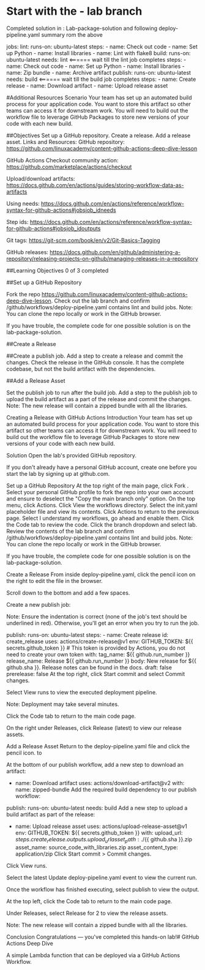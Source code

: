 # Start with the - lab branch

Completed solution in :  Lab-package-solution
and following deploy-pipeline.yaml summary rom the above

jobs:
  lint:
    runs-on: ubuntu-latest
    steps: 
      - name: Check out code 
      - name: Set up Python
      - name: Install libraries
      - name: Lint with flake8
  build:
    runs-on: ubuntu-latest
    needs: lint        <====== wait till the lint job completes
    steps:
      - name: Check out code
      - name: Set up Python
      - name: Install libraries
      - name: Zip bundle
      - name: Archive artifact
  publish:
    runs-on: ubuntu-latest
    needs: build <====== wait till the build job completes
    steps:
      - name: Create release
      - name: Download artifact
      - name: Upload release asset






#Additional Resources
Scenario
Your team has set up an automated build process for your application code. You want to store this artifact so other teams can access it for downstream work. You will need to build out the workflow file to leverage GitHub Packages to store new versions of your code with each new build.

##Objectives
Set up a GitHub repository.
Create a release.
Add a release asset.
Links and Resources:
GitHub repository: https://github.com/linuxacademy/content-github-actions-deep-dive-lesson

GitHub Actions Checkout community action: https://github.com/marketplace/actions/checkout

Upload/download artifacts: https://docs.github.com/en/actions/guides/storing-workflow-data-as-artifacts

Using needs: https://docs.github.com/en/actions/reference/workflow-syntax-for-github-actions#jobsjob_idneeds

Step ids: https://docs.github.com/en/actions/reference/workflow-syntax-for-github-actions#jobsjob_idoutputs

Git tags: https://git-scm.com/book/en/v2/Git-Basics-Tagging

GitHub releases: https://docs.github.com/en/github/administering-a-repository/releasing-projects-on-github/managing-releases-in-a-repository

##Learning Objectives
0 of 3 completed


##Set up a GitHub Repository

Fork the repo https://github.com/linuxacademy/content-github-actions-deep-dive-lesson.
Check out the lab branch and confirm /github/workflows/deploy-pipeline.yaml contains lint and build jobs.
Note: You can clone the repo locally or work in the GitHub browser.

If you have trouble, the complete code for one possible solution is on the lab-package-solution.


##Create a Release

##Create a publish job.
Add a step to create a release and commit the changes.
Check the release in the GitHub console. It has the complete codebase, but not the build artifact with the dependencies.

##Add a Release Asset

Set the publish job to run after the build job.
Add a step to the publish job to upload the build artifact as a part of the release and commit the changes.
Note: The new release will contain a zipped bundle with all the libraries.



















Creating a Release with GitHub Actions
Introduction
Your team has set up an automated build process for your application code. You want to store this artifact so other teams can access it for downstream work. You will need to build out the workflow file to leverage GitHub Packages to store new versions of your code with each new build.

Solution
Open the lab's provided GitHub repository.

If you don't already have a personal GitHub account, create one before you start the lab by signing up at github.com.

Set up a GitHub Repository
At the top right of the main page, click Fork .
Select your personal GitHub profile to fork the repo into your own account and ensure to deselect the "Copy the main branch only" option.
On the top menu, click Actions.
Click View the workflows directory.
Select the init.yaml placeholder file and view its contents.
Click Actions to return to the previous page.
Select I understand my workflows, go ahead and enable them.
Click the Code tab to review the code.
Click the branch dropdown and select lab.
Review the contents of the lab branch and confirm /github/workflows/deploy-pipeline.yaml contains lint and build jobs.
Note: You can clone the repo locally or work in the GitHub browser.

If you have trouble, the complete code for one possible solution is on the lab-package-solution.

Create a Release
From inside deploy-pipeline.yaml, click the pencil icon on the right to edit the file in the browser.

Scroll down to the bottom and add a few spaces.

Create a new publish job:

Note: Ensure the indentation is correct (none of the job's text should be underlined in red). Otherwise, you'll get an error when you try to run the job.

publish:
  runs-on: ubuntu-latest
  steps:
    - name: Create release
      id: create_release
      uses: actions/create-release@v1
      env:
        GITHUB_TOKEN: ${{ secrets.github_token }} # This token is provided by Actions, you do not need to create your own token
      with:
        tag_name: ${{ github.run_number }}
        release_name: Release ${{ github.run_number }}
        body: New release for ${{ github.sha }}. Release notes can be found in the docs.
        draft: false
        prerelease: false
At the top right, click Start commit and select Commit changes.

Select View runs to view the executed deployment pipeline.

Note: Deployment may take several minutes.

Click the Code tab to return to the main code page.

On the right under Releases, click Release (latest) to view our release assets.

Add a Release Asset
Return to the deploy-pipeline.yaml file and click the pencil icon. to

At the bottom of our publish workflow, add a new step to download an artifact:

- name: Download artifact
    uses: actions/download-artifact@v2
    with:
      name: zipped-bundle
Add the required build dependency to our publish workflow:

publish:
  runs-on: ubuntu-latest
  needs: build
Add a new step to upload a build artifact as part of the release:

- name: Upload release asset
  uses: actions/upload-release-asset@v1
  env:
    GITHUB_TOKEN: ${{ secrets.github_token }}
  with:
    upload_url: ${{ steps.create_release.outputs.upload_url }}
    asset_path: ./${{ github.sha }}.zip
    asset_name: source_code_with_libraries.zip
    asset_content_type: application/zip
Click Start commit > Commit changes.

Click View runs.

Select the latest Update deploy-pipeline.yaml event to view the current run.

Once the workflow has finished executing, select publish to view the output.

At the top left, click the Code tab to return to the main code page.

Under Releases, select Release for 2 to view the release assets.

Note: The new release will contain a zipped bundle with all the libraries.

Conclusion
Congratulations — you've completed this hands-on lab!# GitHub Actions Deep Dive

A simple Lambda function that can be deployed via a GitHub Actions Workflow. 
